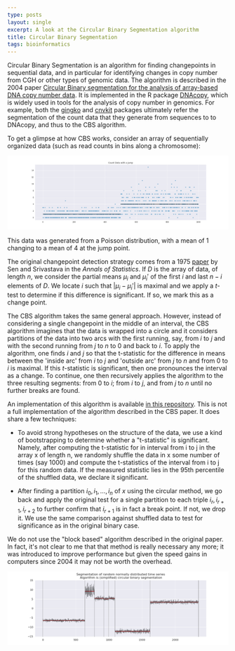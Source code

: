 ```yaml
---
type: posts
layout: single
excerpt: A look at the Circular Binary Segmentation algorithm
title: Circular Binary Segmentation
tags: bioinformatics
---
```

Circular Binary Segmentation is an algorithm for finding changepoints in sequential data, and in particular for identifying changes in copy number 
from CGH or other types of genomic data.
The algorithm is described in the 2004 paper [Circular Binary segmentation for the analysis of
array-based DNA copy number data](https://www.ncbi.nlm.nih.gov/pubmed/15475419). It is
implemented in the R package
[DNAcopy](https://bioconductor.org/packages/release/bioc/html/DNAcopy.html),
which is widely used in tools for the analysis of copy number in
genomics.  For example, both the
[gingko](http://qb.cshl.edu/ginkgo/?q=/VQu2PWLer5kvf9BFRFp7) 
and  [cnvkit](https://github.com/etal/cnvkit) packages ultimately
refer the segmentation of the count data that they generate from
sequences to to DNAcopy, and thus to the CBS algorithm.

To get a glimpse at how CBS works, consider an array of sequentially
organized data (such as read counts in bins along a chromosome):

![jump](/assets/images/jump.png)

This data was generated from a Poisson distribution, with a mean of 1
changing to a mean of 4 at the jump point.  

The original changepoint detection strategy comes from a 1975
[paper](https://projecteuclid.org/euclid.aos/1176343001) by Sen and
Srivastava in the *Annals of Statistics*.  If $D$ is the array of
data, of length $n$,
we consider the  partial means $\mu_i$
and $\mu_{i}'$
of the first $i$ and last $n-i$ elements of $D$. We locate $i$ such
that $|\mu_{i}-\mu_{i}'|$ is maximal and we apply a $t$-test
to determine if this difference is significant.  If so, we mark this
as a change point.

The CBS algorithm takes the same general approach.  However, instead of
considering a single changepoint in the middle of an interval, the CBS
algorithm imagines that the data is wrapped into a circle and it
considers partitions of the data into two arcs with the first running, say, from
$i$ to $j$ and  with the second running from $j$ to $n$ to $0$ and back to $i$.  To apply the
algorithm, one finds $i$ and $j$ so that the t-statistic for the
difference in means between the 'inside arc' from $i$ to $j$ and
'outside arc' from $j$ to $n$ and from $0$ to $i$ is maximal.  If this
$t$-statistic is significant, then one pronounces the interval as a
change.    To continue, one then recursively applies the algorithm to
the three resulting segments: from $0$ to $i$; from $i$ to $j$, and
from $j$ to $n$ until no further breaks are found.

An implementation of this algorithm is available [in this repository](https://github.com/jeremy9959/cbs).
This is not a full implementation of the algorithm described in the
CBS paper.  It does share a few techniques:

- To avoid strong hypotheses on the structure of the data, we use a
  kind of bootstrapping to determine whether a "t-statistic" is
  significant.  Namely, after computing the t-statistic for in
  interval from i to j in the array x of length n, we randomly shuffle
  the data in x some number of times (say 1000) and compute the
  t-statistics of the interval from i to j for this random data.  If
  the measured statistic lies in the 95th percentile of the shuffled
  data, we declare it significant.
  
- After finding a partition $i_0, i_1, \ldots, i_n$ of $x$ using the circular method, we go back and
  apply the original test for a single partition to each triple $i_r,
  i_{r+1}, i_{r+2}$ to further confirm that $i_{r+1}$ is in fact a
  break point.  If not, we drop it.  We use the same comparison
  against shuffled data to test for significance as in the original
  binary case.

We do not use the "block based" algorithm described in the original
paper.  In fact, it's not clear to me that that method is really
necessary any more; it was introduced to improve performance but given
the speed gains in computers since 2004 it may not be worth the
overhead.

<img src="/assets/images/cbs.png" width="2000"/>


